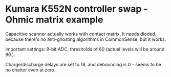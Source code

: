 # Kumara K552N controller swap - Ohmic matrix example

Capacitive scanner actually works with contact matrix. It needs dioded, because there's no anti-ghosting algorithms in CommonSense, but it works.


Important settings: 8-bit ADC, thresholds of 60 (actual levels will be around 80.).

Charge/discharge delays are set to 18, and debouncing is 0 - seems to be no chatter even at zero..